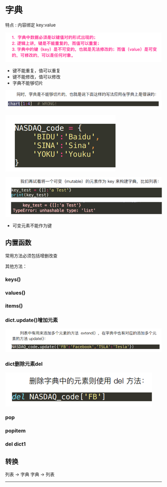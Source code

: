 # 字典

特点 : 内容绑定 key:value

![1547815169241.png](image/1547815169241.png)

* 键不能重复，值可以重复
* 键不能修改，值可以修改
* 字典不能够切片

![1547815338545.png](image/1547815338545.png)

![1547815211032.png](image/1547815211032.png)

![1547815237112.png](image/1547815237112.png)

* 可变元素不能作为键


## 内置函数

常用方法必须包括增删改查

其他方法：


### keys()
### values()
### items()



### dict.update()增加元素

![1547815293866.png](image/1547815293866.png)



### dict删除元素del

![1547815302327.png](image/1547815302327.png)


### pop

### popitem

### del dict1



## 转换

列表 -> 字典
字典 -> 列表


---
